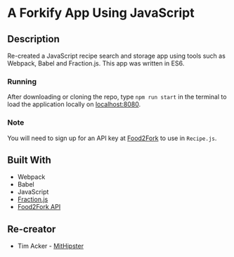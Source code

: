 # A Forkify App Using JavaScript

## Description

Re-created a JavaScript recipe search and storage app using tools such as Webpack, Babel and Fraction.js. This app was written in ES6.

### Running

After downloading or cloning the repo, type `npm run start` in the terminal to load the application locally on [localhost:8080](http://localhost:8080/).

### Note

You will need to sign up for an API key at [Food2Fork](https://www.food2fork.com/about/api) to use in `Recipe.js`.

## Built With

- Webpack
- Babel
- JavaScript
- [Fraction.js](https://github.com/infusion/Fraction.js)
- [Food2Fork API](https://www.food2fork.com/about/api)

## Re-creator

- Tim Acker - [MitHipster](https://github.com/MitHipster)
